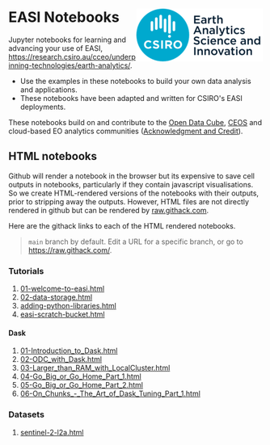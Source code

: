 # EASI Notebooks <img align="right" src="../resources/csiro_easi_logo.png">

Jupyter notebooks for learning and advancing your use of EASI, https://research.csiro.au/cceo/underpinning-technologies/earth-analytics/.

- Use the examples in these notebooks to build your own data analysis and applications.
- These notebooks have been adapted and written for CSIRO's EASI deployments.

These notebooks build on and contribute to the [Open Data Cube](https://github.com/opendatacube), [CEOS](https://ceos.org) and cloud-based EO analytics communities ([Acknowledgment and Credit](../README.md#Acknowledgment-and-Credit)).

## HTML notebooks

Github will render a notebook in the browser but its expensive to save cell outputs in notebooks, particularly if they contain javascript visualisations.
So we create HTML-rendered versions of the notebooks with their outputs, prior to stripping away the outputs.
However, HTML files are not directly rendered in github but can be rendered by [raw.githack.com](https://raw.githack.com).

Here are the githack links to each of the HTML rendered notebooks.

> `main` branch by default. Edit a URL for a specific branch, or go to https://raw.githack.com/.

### Tutorials
1. [01-welcome-to-easi.html](https://raw.githack.com/csiro-easi/easi-notebooks/main/html/tutorials/01-welcome-to-easi.html)
1. [02-data-storage.html](https://raw.githack.com/csiro-easi/easi-notebooks/main/html/tutorials/02-data-storage.html)
1. [adding-python-libraries.html](https://raw.githack.com/csiro-easi/easi-notebooks/main/html/tutorials/adding-python-libraries.html)
1. [easi-scratch-bucket.html](https://raw.githack.com/csiro-easi/easi-notebooks/main/html/tutorials/easi-scratch-bucket.html)

#### Dask
1. [01-Introduction_to_Dask.html](https://raw.githack.com/csiro-easi/easi-notebooks/main/html/tutorials/dask/01-Introduction_to_Dask.html)
1. [02-ODC_with_Dask.html](https://raw.githack.com/csiro-easi/easi-notebooks/main/html/tutorials/dask/02-ODC_with_Dask.html)
1. [03-Larger_than_RAM_with_LocalCluster.html](https://raw.githack.com/csiro-easi/easi-notebooks/main/html/tutorials/dask/03-Larger_than_RAM_with_LocalCluster.html)
1. [04-Go_Big_or_Go_Home_Part_1.html](https://raw.githack.com/csiro-easi/easi-notebooks/main/html/tutorials/dask/04-Go_Big_or_Go_Home_Part_1.html)
1. [05-Go_Big_or_Go_Home_Part_2.html](https://raw.githack.com/csiro-easi/easi-notebooks/main/html/tutorials/dask/05-Go_Big_or_Go_Home_Part_2.html)
1. [06-On_Chunks_-_The_Art_of_Dask_Tuning_Part_1.html](https://raw.githack.com/csiro-easi/easi-notebooks/main/html/tutorials/dask/06-On_Chunks_-_The_Art_of_Dask_Tuning_Part_1.html)

### Datasets
1. [sentinel-2-l2a.html](https://raw.githack.com/csiro-easi/easi-notebooks/main/html/datasets/sentinel-2-l2a.html)
